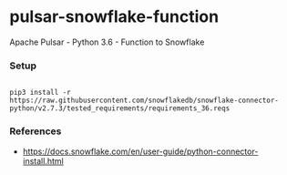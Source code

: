 # pulsar-snowflake-function
Apache Pulsar - Python 3.6 - Function to Snowflake

### Setup

````

pip3 install -r https://raw.githubusercontent.com/snowflakedb/snowflake-connector-python/v2.7.3/tested_requirements/requirements_36.reqs

````


### References

* https://docs.snowflake.com/en/user-guide/python-connector-install.html
